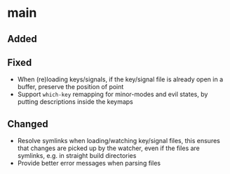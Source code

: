 # main

## Added

## Fixed

- When (re)loading keys/signals, if the key/signal file is already open in a
  buffer, preserve the position of point
- Support `which-key` remapping for minor-modes and evil states, by putting
  descriptions inside the keymaps

## Changed

- Resolve symlinks when loading/watching key/signal files, this ensures that
  changes are picked up by the watcher, even if the files are symlinks, e.g. in
  straight build directories
- Provide better error messages when parsing files
